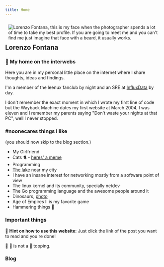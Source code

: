 ```yaml
---
title: Home
---
```

<img src="/img/headshot.png" style="min-width:40px;float:right;padding:10px;" alt="Lorenzo Fontana, this is my face when the photographer spends a lot of time to take my best profile. If you are going to meet me and you can't find me just imagine that face with a beard, it usually works.">

## Lorenzo Fontana

### :rainbow: My home on the interwebs

Here you are in my personal little place on the internet where I share thoughts, ideas and findings.

I'm a member of the leenux fanclub by night and an SRE at [InfluxData](https://www.influxdata.com/) by day.

I don't remember the exact moment in which I wrote my first line of code but the Wayback Machine dates
my first website at March 2004, I was eleven and I remember my parents saying "Don't waste your nights at that PC",
well I never stopped.


### #noonecares things I like

(you should now skip to the blog section.)

- My Girlfriend
- Cats :cat2: - [heres' a meme](/img/iare.jpg)
- Programming
- [The lake](https://en.wikipedia.org/wiki/Lake_Maggiore) near my city
- I have an insane interest for networking mostly from a software point of view
- The linux kernel and its community, specially netdev
- The Go programming language and the awesome people around it
- Dinosaurs, [photo](/img/dinos.jpg)
- Age of Empires II is my favorite game
- Hammering things :hammer:

### Important things

:information_desk_person: **Hint on how to use this website:** Just click the link of the post you want to read 
and you're done!

:evergreen_tree:  :apple: is not a :pizza: topping.

### Blog
